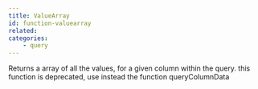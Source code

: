 ```yaml
---
title: ValueArray
id: function-valuearray
related:
categories:
    - query
---
```


Returns a array of all the values, for a given column within the query.
		this function is deprecated, use instead the function queryColumnData